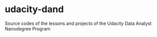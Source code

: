 # udacity-dand
Source codes of the lessons and projects of the Udacity Data Analyst Nanodegree Program
